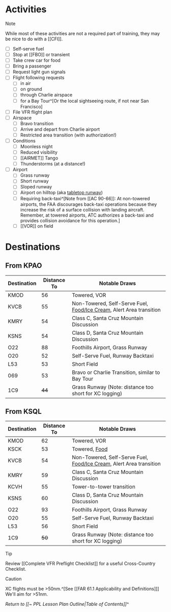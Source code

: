 # Activities
> [!note] 
> While most of these activities are not a required part of training, they may be nice to do with a [[CFI]].

- [ ] Self-serve fuel
- [ ] Stop at [[FBO]] or transient
- [ ] Take crew car for food
- [ ] Bring a passenger
- [ ] Request light gun signals
- [ ] Flight following requests
	- [ ] in air
	- [ ] on ground
	- [ ] through Charlie airspace
	- [ ] for a Bay Tour^[Or the local sightseeing route, if not near San Francisco]
- [ ] File VFR flight plan
- [ ] Airspace
	- [ ] Bravo transition
	- [ ] Arrive and depart from Charlie airport
	- [ ] Restricted area transition (with authorization!)
- [ ] Conditions
	- [ ] Moonless night
	- [ ] Reduced visibility
	- [ ] [[AIRMET]] Tango
	- [ ] Thunderstorms (at a distance!)
- [ ] Airport
	- [ ] Grass runway
	- [ ] Short runway
	- [ ] Sloped runway
	- [ ] Airport on hilltop (aka [tabletop runway](https://en.wikipedia.org/wiki/Tabletop_runway))
	- [ ] Requiring back-taxi^[Note from [[AC 90-66]]: At non-towered airports, the FAA discourages back-taxi operations because they increase the risk of a surface collision with landing aircraft. Remember, at towered airports, ATC authorizes a back-taxi and provides collision avoidance for this operation.]
	- [ ] [[VOR]] on field

# Destinations
## From KPAO
| Destination | Distance To | Notable Draws                                                                                                                        |
| ----------- | ----------- | ------------------------------------------------------------------------------------------------------------------------------------ |
| KMOD        | 56          | Towered, VOR                                                                                                                         |
| KVCB        | 55          | Non-Towered, Self-Serve Fuel, [Food/Ice Cream](https://www.fentonscreamery.com/vacaville-american-restaurant), Alert Area transition |
| KMRY        | 54          | Class C, Santa Cruz Mountain Discussion                                                                                              |
| KSNS        | 54          | Class D, Santa Cruz Mountain Discussion                                                                                              |
| O22         | 88          | Foothills Airport, Grass Runway                                                                                                      |
| O20         | 52          | Self-Serve Fuel, Runway Backtaxi                                                                                                     |
| L53         | 53          | Short Field                                                                                                                          |
| 069         | 53          | Bravo or Charlie Transition, similar to Bay Tour                                                                                     |
| 1C9         | ~~44~~      | Grass Runway (Note: distance too short for XC logging)                                                                               |

## From KSQL
| Destination | Distance To | Notable Draws                                                                                                                        |
| ----------- | ----------- | ------------------------------------------------------------------------------------------------------------------------------------ |
| KMOD        | 62          | Towered, VOR                                                                                                                         |
| KSCK        | 53          | Towered, [Food](https://www.facebook.com/TopFlightGrillandCatering)                                                                  |
| KVCB        | 54          | Non-Towered, Self-Serve Fuel, [Food/Ice Cream](https://www.fentonscreamery.com/vacaville-american-restaurant), Alert Area transition |
| KMRY        | 59          | Class C, Santa Cruz Mountain Discussion                                                                                              |
| KCVH        | 55          | Tower-to-tower transition                                                                                                            |
| KSNS        | 60          | Class D, Santa Cruz Mountain Discussion                                                                                              |
| O22         | 93          | Foothills Airport, Grass Runway                                                                                                      |
| O20         | 55          | Self-Serve Fuel, Runway Backtaxi                                                                                                     |
| L53         | 56          | Short Field                                                                                                                          |
| 1C9         | ~~50~~      | Grass Runway (Note: distance too short for XC logging)                                                                               |

> [!tip]
> Review [[Complete VFR Preflight Checklist]] for a useful Cross-Country Checklist.

> [!caution] 
> XC flights must be >50nm.^[See [[FAR 61.1 Applicability and Definitions]]] We'll aim for >51nm.

*Return to [[~ PPL Lesson Plan Outline|Table of Contents]]^*